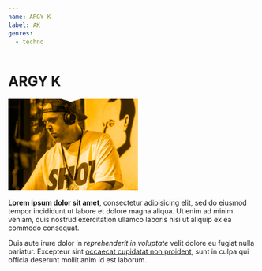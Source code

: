 ```yaml
---
name: ARGY K 
label: AK
genres:
  - techno
---
```


# ARGY K 

![](./assets/images/sample.png)

**Lorem ipsum dolor sit amet**, consectetur adipisicing elit, sed do eiusmod tempor incididunt ut labore et dolore magna aliqua. Ut enim ad minim veniam, quis nostrud exercitation ullamco laboris nisi ut aliquip ex ea commodo consequat.

Duis aute irure dolor in *reprehenderit in voluptate* velit dolore eu fugiat nulla pariatur. Excepteur sint [occaecat cupidatat non proident](#/), sunt in culpa qui officia deserunt mollit anim id est laborum.